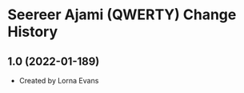Seereer Ajami (QWERTY) Change History
====================

1.0 (2022-01-189)
----------------
* Created by Lorna Evans

